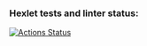 ### Hexlet tests and linter status:
[![Actions Status](https://github.com/AnastasiaMi-dev/qa-engineer-project-84/actions/workflows/hexlet-check.yml/badge.svg)](https://github.com/AnastasiaMi-dev/qa-engineer-project-84/actions)